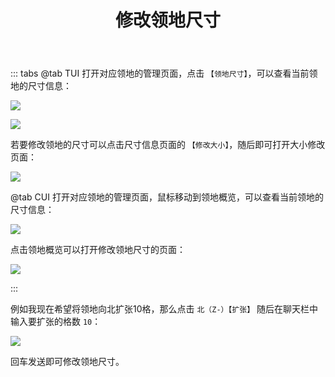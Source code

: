 ﻿---
title: 修改领地尺寸
createTime: 2025/03/14 09:15:37
permalink: /doc/player/dominion/resize/
---

::: tabs
@tab TUI
打开对应领地的管理页面，点击 `【领地尺寸】`，可以查看当前领地的尺寸信息：

![](/player/dominion/resize/1.png)

![](/player/dominion/resize/2.png)

若要修改领地的尺寸可以点击尺寸信息页面的 `【修改大小】`，随后即可打开大小修改页面：

![](/player/dominion/resize/3.png)

@tab CUI
打开对应领地的管理页面，鼠标移动到领地概览，可以查看当前领地的尺寸信息：

![](/player/dominion/resize/5.png)

点击领地概览可以打开修改领地尺寸的页面：

![](/player/dominion/resize/6.png)

:::

例如我现在希望将领地向北扩张10格，那么点击 `北（Z-）【扩张】` 随后在聊天栏中输入要扩张的格数 `10`：

![](/player/dominion/resize/4.png)

回车发送即可修改领地尺寸。


